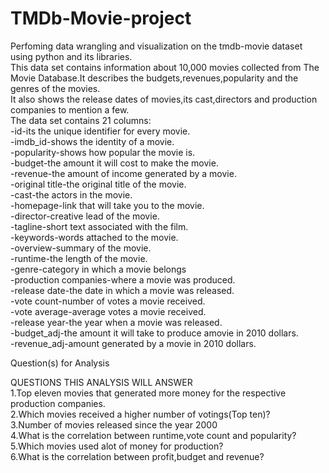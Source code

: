 # TMDb-Movie-project
Perfoming data wrangling and visualization on the tmdb-movie dataset using python and its libraries.
<br/>This data set contains information about 10,000 movies collected from The Movie Database.It describes the budgets,revenues,popularity and the genres of the movies.<br/>It also shows the release dates of movies,its cast,directors and production companies to mention a few.
<br/>The data set contains 21 columns:
<br/>-id-its the unique identifier for every movie.
<br/>-imdb_id-shows the identity of a movie.
<br/>-popularity-shows how popular the movie is.
<br/>-budget-the amount it will cost to make the movie.
<br/>-revenue-the amount of income generated by a movie.
<br/>-original title-the original title of the movie.
<br/>-cast-the actors in the movie.
<br/>-homepage-link that will take you to the movie.
<br/>-director-creative lead of the movie.
<br/>-tagline-short text associated with the film.
<br/>-keywords-words attached to the movie.
<br/>-overview-summary of the movie.
<br/>-runtime-the length of the movie.
<br/>-genre-category in which a movie belongs
<br/>-production companies-where a movie was produced.
<br/>-release date-the date in which a movie was released.
<br/>-vote count-number of votes a movie received.
<br/>-vote average-average votes a movie received.
<br/>-release year-the year when a movie was released.
<br/>-budget_adj-the amount it will take to produce amovie in 2010 dollars.
<br/>-revenue_adj-amount generated by a movie in 2010 dollars.

Question(s) for Analysis


QUESTIONS THIS ANALYSIS WILL ANSWER
<br/>1.Top eleven movies that generated more money for the respective production companies.
<br/>2.Which movies received a higher number of votings(Top ten)?
<br/>3.Number of movies released since the year 2000
<br/>4.What is the correlation between runtime,vote count and popularity?
<br/>5.Which movies used alot of money for production?
<br/>6.What is the correlation between profit,budget and revenue?
